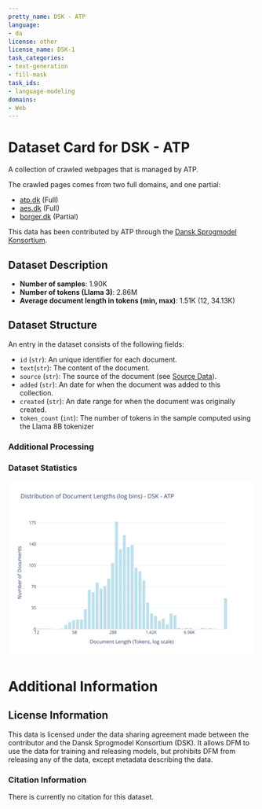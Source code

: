 ```yaml
---
pretty_name: DSK - ATP
language:
- da
license: other
license_name: DSK-1
task_categories:
- text-generation
- fill-mask
task_ids:
- language-modeling
domains:
- Web
---
```


# Dataset Card for DSK - ATP

<!-- START-SHORT DESCRIPTION -->
A collection of crawled webpages that is managed by ATP.
<!-- END-SHORT DESCRIPTION -->

The crawled pages comes from two full domains, and one partial:
- [atp.dk](https://atp.dk) (Full)
- [aes.dk](https://aes.dk) (Full)
- [borger.dk](https://borger.dk) (Partial)

This data has been contributed by ATP through the [Dansk Sprogmodel Konsortium](https://alexandra.dk/dsk).


## Dataset Description

<!-- START-DESC-STATS -->
- **Number of samples**: 1.90K
- **Number of tokens (Llama 3)**: 2.86M
- **Average document length in tokens (min, max)**: 1.51K (12, 34.13K)
<!-- END-DESC-STATS -->


## Dataset Structure
An entry in the dataset consists of the following fields:

- `id` (`str`): An unique identifier for each document.
- `text`(`str`): The content of the document.
- `source` (`str`): The source of the document (see [Source Data](#source-data)).
- `added` (`str`): An date for when the document was added to this collection.
- `created` (`str`): An date range for when the document was originally created.
- `token_count` (`int`): The number of tokens in the sample computed using the Llama 8B tokenizer


### Additional Processing


### Dataset Statistics

<!-- START-DATASET PLOTS -->
<p align="center">
<img src="./images/dist_document_length.svg" width="600" style="margin-right: 10px;" />
</p>
<!-- END-DATASET PLOTS -->


# Additional Information

## License Information
This data is licensed under the data sharing agreement made between the contributor and the Dansk Sprogmodel Konsortium (DSK). 
It allows DFM to use the data for training and releasing models, but prohibits DFM from releasing any of the data, except metadata describing the data. 

### Citation Information

There is currently no citation for this dataset.
